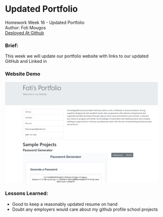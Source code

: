 # Updated Portfolio
Homework Week 16 - Updated Portfolio<br>
Author: Foti Mougos<br>
[Deployed At Github](https://foteye.github.io/Wk16-Portfolio-FotiMougos/ "Deployed at Github")

### Brief:
This week we will update our portfolio website with links to our updated GitHub and Linked in

### Website Demo
![PortfolioView](assets/img/demo.png "Portfolio View")

### Lessons Learned:

 * Good to keep a reasonably updated resume on hand
 * Doubt any employers would care about my github profile school projects